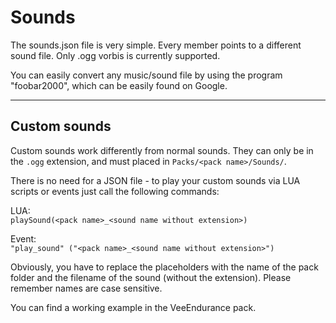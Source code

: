 # Sounds #

The sounds.json file is very simple.
Every member points to a different sound file.
Only .ogg vorbis is currently supported.

You can easily convert any music/sound file by
using the program "foobar2000", which can be
easily found on Google.

---

## Custom sounds ##

Custom sounds work differently from normal sounds.
They can only be in the `.ogg` extension, and must placed in `Packs/<pack name>/Sounds/`.

There is no need for a JSON file - to play your custom sounds via LUA scripts or events just call the following commands:

LUA: <br>
`playSound(<pack name>_<sound name without extension>)`

Event: <br>
`"play_sound" ("<pack name>_<sound name without extension>")`

Obviously, you have to replace the placeholders with the name of the pack folder and the filename of the sound (without the extension). Please remember names are case sensitive.

You can find a working example in the VeeEndurance pack.